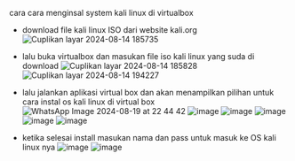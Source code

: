 cara cara menginsal system kali linux di virtualbox

* download file kali linux ISO dari website kali.org
![Cuplikan layar 2024-08-14 185735](https://github.com/user-attachments/assets/e6aa94bf-6c3f-44f8-b19e-334d897e92bf)

* lalu buka virtualbox dan masukan file iso kali linux yang suda di download 
![Cuplikan layar 2024-08-14 185828](https://github.com/user-attachments/assets/17342b6b-2688-4ea6-9571-acd4982f13d6)
![Cuplikan layar 2024-08-14 194227](https://github.com/user-attachments/assets/7135a9bc-b51f-43ab-891e-118a1fa39ae8)

* lalu jalankan aplikasi virtual box dan akan menampilkan pilihan untuk cara instal os kali linux di virtual box
![WhatsApp Image 2024-08-19 at 22 44 42](https://github.com/user-attachments/assets/33cd85d9-b850-46d2-a8cd-15b3a1749624)
![image](https://github.com/user-attachments/assets/3a85263c-51a3-46c6-86f3-16a20d68e87e)
![image](https://github.com/user-attachments/assets/b59dc3d1-bf5e-4b1f-af8c-1041094cd6cc)
![image](https://github.com/user-attachments/assets/62f8843f-11b0-46cf-91d1-ac035d76dc86)
![image](https://github.com/user-attachments/assets/26ba93ea-0434-4267-9a67-a913b9384fc7)
![image](https://github.com/user-attachments/assets/ed3a75a5-0905-47e9-981f-284db04c1082)

* ketika selesai install masukan nama dan pass untuk masuk ke OS kali linux nya
![image](https://github.com/user-attachments/assets/885c5b7d-5a96-4abf-8d13-1acbb49088c6)
![image](https://github.com/user-attachments/assets/5f9cbfc0-dc67-44b2-9cf7-3fa508a50c8e)

